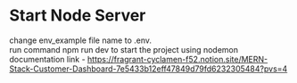 # Start Node Server

change env_example file name to .env.\
run command npm run dev to start the project using nodemon\
documentation link - https://fragrant-cyclamen-f52.notion.site/MERN-Stack-Customer-Dashboard-7e5433b12eff47849d79fd6232305484?pvs=4